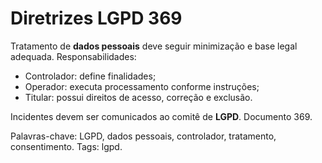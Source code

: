 # Diretrizes LGPD 369

Tratamento de **dados pessoais** deve seguir minimização e base legal adequada.
Responsabilidades:
- Controlador: define finalidades;
- Operador: executa processamento conforme instruções;
- Titular: possui direitos de acesso, correção e exclusão.

Incidentes devem ser comunicados ao comitê de **LGPD**. Documento 369.

Palavras-chave: LGPD, dados pessoais, controlador, tratamento, consentimento.
Tags: lgpd.
